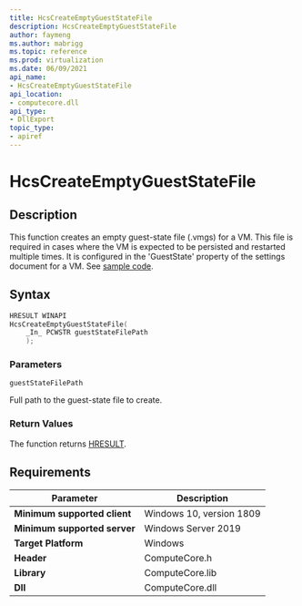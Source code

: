 ```yaml
---
title: HcsCreateEmptyGuestStateFile
description: HcsCreateEmptyGuestStateFile
author: faymeng
ms.author: mabrigg
ms.topic: reference
ms.prod: virtualization
ms.date: 06/09/2021
api_name:
- HcsCreateEmptyGuestStateFile
api_location:
- computecore.dll
api_type:
- DllExport
topic_type: 
- apiref
---
```

# HcsCreateEmptyGuestStateFile

## Description

This function creates an empty guest-state file (.vmgs) for a VM. This file is required in cases where the VM is expected to be persisted and restarted multiple times. It is configured in the 'GuestState' property of the settings document for a VM. See [sample code](./UtilityFunctionSample.md#CreateFilesGrantAccess).

## Syntax

```cpp
HRESULT WINAPI
HcsCreateEmptyGuestStateFile(
    _In_ PCWSTR guestStateFilePath
    );
```

### Parameters

`guestStateFilePath`

Full path to the guest-state file to create.

### Return Values

The function returns [HRESULT](./HCSHResult.md).

## Requirements

|Parameter|Description|
|---|---|
| **Minimum supported client** | Windows 10, version 1809 |
| **Minimum supported server** | Windows Server 2019 |
| **Target Platform** | Windows |
| **Header** | ComputeCore.h |
| **Library** | ComputeCore.lib |
| **Dll** | ComputeCore.dll |